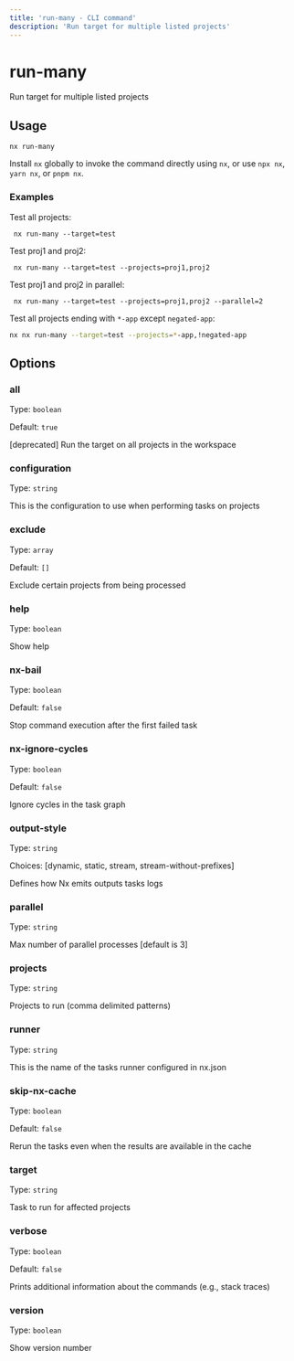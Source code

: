 ```yaml
---
title: 'run-many - CLI command'
description: 'Run target for multiple listed projects'
---
```


# run-many

Run target for multiple listed projects

## Usage

```terminal
nx run-many
```

Install `nx` globally to invoke the command directly using `nx`, or use `npx nx`, `yarn nx`, or `pnpm nx`.

### Examples

Test all projects:

```terminal
 nx run-many --target=test
```

Test proj1 and proj2:

```terminal
 nx run-many --target=test --projects=proj1,proj2
```

Test proj1 and proj2 in parallel:

```terminal
 nx run-many --target=test --projects=proj1,proj2 --parallel=2
```

Test all projects ending with `*-app` except `negated-app`:

```bash
nx nx run-many --target=test --projects=*-app,!negated-app
```

## Options

### all

Type: `boolean`

Default: `true`

[deprecated] Run the target on all projects in the workspace

### configuration

Type: `string`

This is the configuration to use when performing tasks on projects

### exclude

Type: `array`

Default: `[]`

Exclude certain projects from being processed

### help

Type: `boolean`

Show help

### nx-bail

Type: `boolean`

Default: `false`

Stop command execution after the first failed task

### nx-ignore-cycles

Type: `boolean`

Default: `false`

Ignore cycles in the task graph

### output-style

Type: `string`

Choices: [dynamic, static, stream, stream-without-prefixes]

Defines how Nx emits outputs tasks logs

### parallel

Type: `string`

Max number of parallel processes [default is 3]

### projects

Type: `string`

Projects to run (comma delimited patterns)

### runner

Type: `string`

This is the name of the tasks runner configured in nx.json

### skip-nx-cache

Type: `boolean`

Default: `false`

Rerun the tasks even when the results are available in the cache

### target

Type: `string`

Task to run for affected projects

### verbose

Type: `boolean`

Default: `false`

Prints additional information about the commands (e.g., stack traces)

### version

Type: `boolean`

Show version number
